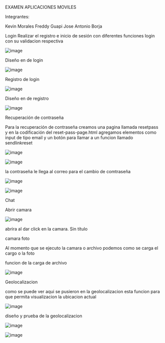 EXAMEN APLICACIONES MOVILES

Integrantes: 

Kevin Morales
Freddy Guapi
Jose Antonio Borja

Login
Realizar el registro e inicio de sesión con diferentes funciones 
login con su validacion respectiva 

![image](https://user-images.githubusercontent.com/27876563/148617017-d2c4f2af-20a5-4a14-a25f-ac48c4c79b2f.png)

Diseño en de login

![image](https://user-images.githubusercontent.com/27876563/148616944-cdc77425-811c-4734-86b8-48688baa91d5.png)

Registro de login 

![image](https://user-images.githubusercontent.com/27876563/148617095-101655e3-74e9-478c-b7b3-f0b3d317ce71.png)

Diseño en de registro

![image](https://user-images.githubusercontent.com/27876563/148617054-c1f9df1c-1eb2-42f4-b4e4-7cf5c4579639.png)

Recuperación de contraseña

Para la recuperación de contraseña creamos una pagina llamada resetpass y en la codificación del reset-pass-page.html agregamos elementos como input de tipo email y un botón para llamar a un funcion llamado sendlinkreset


![image](https://user-images.githubusercontent.com/27876563/148617297-8dce349b-44bb-4148-9971-9c66c2d42854.png)

![image](https://user-images.githubusercontent.com/27876563/148617418-a5702ce7-49d5-45b4-b4c4-d7a378c814d7.png)

la contraseña le llega al correo para el cambio de comtraseña

![image](https://user-images.githubusercontent.com/27876563/148617669-720b9cdc-822c-4a44-b578-bdbbbafbbb25.png)

![image](https://user-images.githubusercontent.com/27876563/148617685-cde6acab-3d5d-4297-94a5-203dd4f89507.png)

Chat



Abrir camara 

![image](https://user-images.githubusercontent.com/27876563/148618028-054c2163-22fc-463f-8b5d-1f6e15c3fbaa.png)

abrira al dar click en la camara. Sin título

camara
foto

Al momento que se ejecuto la camara o archivo podemos  como se carga el cargo o la foto 

funcion de la carga de archivo

![image](https://user-images.githubusercontent.com/27876563/148618567-073ed5fa-b8ad-465b-b993-3a2fc74c52f9.png)

 

Geolocalizacion

como se puede ver aqui se pusieron en la geolocalizacion esta funcion para que permita visualizacion la ubicacion actual

![image](https://user-images.githubusercontent.com/27876563/148618117-7297b08a-6eb9-4887-abab-42c5832618b0.png)

diseño y prueba de la geolocalizacion

![image](https://user-images.githubusercontent.com/27876563/148618884-14b52cc8-86aa-4207-a494-b655e989a0e4.png)

![image](https://user-images.githubusercontent.com/27876563/148617862-937c4ee7-c86f-483f-b46a-143991c3133b.png)



